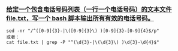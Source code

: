 ### [给定一个包含电话号码列表（一行一个电话号码）的文本文件 file.txt，写一个 bash 脚本输出所有有效的电话号码。](https://leetcode-cn.com/problems/valid-phone-numbers)

```shell
sed -nr "/^([0-9]{3}-|\([0-9]{3}\) )[0-9]{3}-[0-9]{4}$/p"
或者：
cat file.txt | grep -P "^(\d{3}-|\(\d{3}\) )\d{3}-\d{4}$"
```